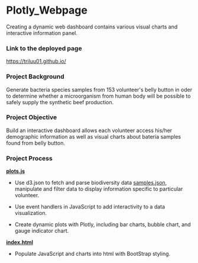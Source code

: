 # Plotly_Webpage

Creating a dynamic web dashboard contains various visual charts and interactive information panel.
### Link to the deployed page
 
 https://triluu01.github.io/

### Project Background

Generate bacteria species samples from 153 volunteer's belly button in oder to determine whether a microorganism from human body will be possible to safely supply the synthetic beef production.

### Project Objective

Build an interactive dashboard allows each volunteer access his/her demographic information as well as visual charts about bateria samples found from belly button.

### Project Process

**[plots.js](/plots.js)**

- Use d3.json to fetch and parse biodiversity data [samples.json](/sample.json), manipulate and filter data to display information specific to particular volunteer.

- Use event handlers in JavaScript to add interactivity to a data visualization.

- Create dynamic plots with Plotly, including bar charts, bubble chart, and gauge indicator chart.

**[index.html](/index.html)**

- Populate JavaScript and charts into html with BootStrap styling.

